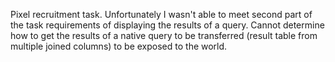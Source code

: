 Pixel recruitment task.
Unfortunately I wasn't able to meet second part of the task requirements of displaying 
the results of a query. Cannot determine how to get the results of a native query to be transferred (result table from
multiple joined columns) to be exposed to the world.